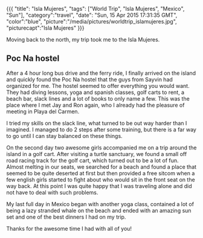{{{
  "title": "Isla Mujeres",
  "tags": ["World Trip", "Isla Mujeres", "Mexico", "Sun"],
  "category":"travel",
  "date": "Sun, 15 Apr 2015 17:31:35 GMT",
  "color":"blue",
  "picture":"/media/pictures/worldtrip_islamujeres.jpg",
  "picturecapt":"Isla Mujeres"
}}}

Moving back to the north, my trip took me to the Isla Mujeres.
<!--more-->
## Poc Na hostel
After a 4 hour long bus drive and the ferry ride, I finally arrived on the island and quickly found the Poc Na hostel that the guys from
Sayvin had organized for me. The hostel seemed to offer everything you would want. They had diving lessons, yoga and spanish classes,
golf carts to rent, a beach bar, slack lines and a lot of books to only name a few. This was the place where I met Jay and Ron again,
who I already had the pleasure of meeting in Playa del Carmen.

I tried my skills on the slack line, what turned to be out way harder than I imagined. I managed to do 2 steps after some training, but
there is a far way to go until I can stay balanced on these things.

On the second day two awesome girls accompanied me on a trip around the island in a golf cart. After visiting a turtle sanctuary, we
found a small off road racing track for the golf cart, which turned out to be a lot of fun. Almost melting in our seats, we searched
for a beach and found a place that seemed to be quite deserted at first but then provided a free sitcom when a few english girls
started to fight about who would sit in the front seat on the way back. At this point I was quite happy that I was traveling alone
and did not have to deal with such problems.

My last full day in Mexico began with another yoga class, contained a lot of being a lazy stranded whale on the beach and ended with
an amazing sun set and one of the best dinners I had on my trip.

Thanks for the awesome time I had with all of you!

<!--gallery:media/pictures/islamujeres-->

